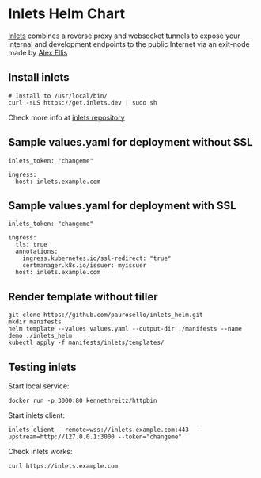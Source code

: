 # Inlets Helm Chart
[Inlets](https://github.com/alexellis/inlets) combines a reverse proxy and websocket tunnels to expose your internal and development endpoints to the public Internet via an exit-node made by [Alex Ellis](https://github.com/alexellis)

## Install inlets
```
# Install to /usr/local/bin/
curl -sLS https://get.inlets.dev | sudo sh
```
Check more info at [inlets repository](https://github.com/alexellis/inlets#get-started-install-the-cli)


## Sample values.yaml for deployment without SSL
```
inlets_token: "changeme"

ingress:
  host: inlets.example.com
```

## Sample values.yaml for deployment with SSL
```
inlets_token: "changeme"

ingress:
  tls: true
  annotations:
    ingress.kubernetes.io/ssl-redirect: "true"
    certmanager.k8s.io/issuer: myissuer
  host: inlets.example.com
```

## Render template without tiller
```
git clone https://github.com/paurosello/inlets_helm.git
mkdir manifests
helm template --values values.yaml --output-dir ./manifests --name demo ./inlets_helm
kubectl apply -f manifests/inlets/templates/
```

## Testing inlets

Start local service:
```
docker run -p 3000:80 kennethreitz/httpbin
```

Start inlets client:
```
inlets client --remote=wss://inlets.example.com:443  --upstream=http://127.0.0.1:3000 --token="changeme"
```

Check inlets works:
```
curl https://inlets.example.com
```